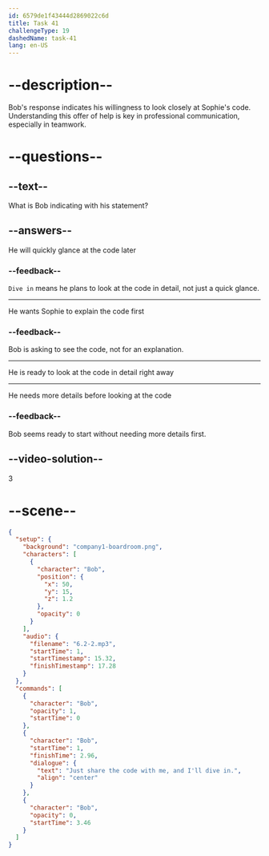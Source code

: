 ```yaml
---
id: 6579de1f43444d2869022c6d
title: Task 41
challengeType: 19
dashedName: task-41
lang: en-US
---
```


<!-- (Audio) Bob: Just share the code with me, and I'll dive in. -->

# --description--

Bob's response indicates his willingness to look closely at Sophie's code. Understanding this offer of help is key in professional communication, especially in teamwork.

# --questions--

## --text--

What is Bob indicating with his statement?

## --answers--

He will quickly glance at the code later

### --feedback--

`Dive in` means he plans to look at the code in detail, not just a quick glance.

---

He wants Sophie to explain the code first

### --feedback--

Bob is asking to see the code, not for an explanation.

---

He is ready to look at the code in detail right away

---

He needs more details before looking at the code

### --feedback--

Bob seems ready to start without needing more details first.

## --video-solution--

3

# --scene--

```json
{
  "setup": {
    "background": "company1-boardroom.png",
    "characters": [
      {
        "character": "Bob",
        "position": {
          "x": 50,
          "y": 15,
          "z": 1.2
        },
        "opacity": 0
      }
    ],
    "audio": {
      "filename": "6.2-2.mp3",
      "startTime": 1,
      "startTimestamp": 15.32,
      "finishTimestamp": 17.28
    }
  },
  "commands": [
    {
      "character": "Bob",
      "opacity": 1,
      "startTime": 0
    },
    {
      "character": "Bob",
      "startTime": 1,
      "finishTime": 2.96,
      "dialogue": {
        "text": "Just share the code with me, and I'll dive in.",
        "align": "center"
      }
    },
    {
      "character": "Bob",
      "opacity": 0,
      "startTime": 3.46
    }
  ]
}
```
